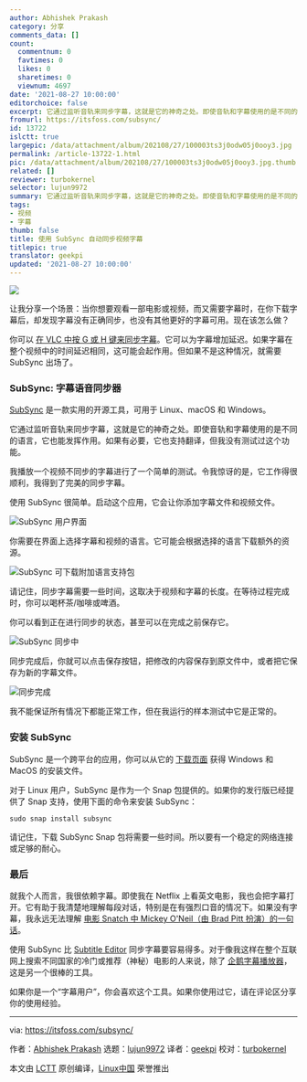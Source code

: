 ```yaml
---
author: Abhishek Prakash
category: 分享
comments_data: []
count:
  commentnum: 0
  favtimes: 0
  likes: 0
  sharetimes: 0
  viewnum: 4697
date: '2021-08-27 10:00:00'
editorchoice: false
excerpt: 它通过监听音轨来同步字幕，这就是它的神奇之处。即使音轨和字幕使用的是不同的语言，它也能发挥作用。
fromurl: https://itsfoss.com/subsync/
id: 13722
islctt: true
largepic: /data/attachment/album/202108/27/100003ts3j0odw05j0ooy3.jpg
permalink: /article-13722-1.html
pic: /data/attachment/album/202108/27/100003ts3j0odw05j0ooy3.jpg.thumb.jpg
related: []
reviewer: turbokernel
selector: lujun9972
summary: 它通过监听音轨来同步字幕，这就是它的神奇之处。即使音轨和字幕使用的是不同的语言，它也能发挥作用。
tags:
- 视频
- 字幕
thumb: false
title: 使用 SubSync 自动同步视频字幕
titlepic: true
translator: geekpi
updated: '2021-08-27 10:00:00'
---
```


![](/data/attachment/album/202108/27/100003ts3j0odw05j0ooy3.jpg)


让我分享一个场景：当你想要观看一部电影或视频，而又需要字幕时，在你下载字幕后，却发现字幕没有正确同步，也没有其他更好的字幕可用。现在该怎么做？


你可以 [在 VLC 中按 G 或 H 键来同步字幕](https://itsfoss.com/how-to-synchronize-subtitles-with-movie-quick-tip/)。它可以为字幕增加延迟。如果字幕在整个视频中的时间延迟相同，这可能会起作用。但如果不是这种情况，就需要 SubSync 出场了。


### SubSync: 字幕语音同步器


[SubSync](https://subsync.online/) 是一款实用的开源工具，可用于 Linux、macOS 和 Windows。


它通过监听音轨来同步字幕，这就是它的神奇之处。即使音轨和字幕使用的是不同的语言，它也能发挥作用。如果有必要，它也支持翻译，但我没有测试过这个功能。


我播放一个视频不同步的字幕进行了一个简单的测试。令我惊讶的是，它工作得很顺利，我得到了完美的同步字幕。


使用 SubSync 很简单。启动这个应用，它会让你添加字幕文件和视频文件。


![SubSync 用户界面](/data/attachment/album/202108/27/100010fwxflhvlhilrsvhh.png)


你需要在界面上选择字幕和视频的语言。它可能会根据选择的语言下载额外的资源。


![SubSync 可下载附加语言支持包](/data/attachment/album/202108/27/100011tzxi4k59ijk5z9in.png)


请记住，同步字幕需要一些时间，这取决于视频和字幕的长度。在等待过程完成时，你可以喝杯茶/咖啡或啤酒。


你可以看到正在进行同步的状态，甚至可以在完成之前保存它。


![SubSync 同步中](/data/attachment/album/202108/27/100012mbcyyi7cc9e9ikcz.png)


同步完成后，你就可以点击保存按钮，把修改的内容保存到原文件中，或者把它保存为新的字幕文件。


![同步完成](/data/attachment/album/202108/27/100012ofsmr22u1s5zc5p1.png)


我不能保证所有情况下都能正常工作，但在我运行的样本测试中它是正常的。


### 安装 SubSync


SubSync 是一个跨平台的应用，你可以从它的 [下载页面](https://subsync.online/en/download.html) 获得 Windows 和 MacOS 的安装文件。


对于 Linux 用户，SubSync 是作为一个 Snap 包提供的。如果你的发行版已经提供了 Snap 支持，使用下面的命令来安装 SubSync：



```
sudo snap install subsync

```

请记住，下载 SubSync Snap 包将需要一些时间。所以要有一个稳定的网络连接或足够的耐心。


### 最后


就我个人而言，我很依赖字幕。即使我在 Netflix 上看英文电影，我也会把字幕打开。它有助于我清楚地理解每段对话，特别是在有强烈口音的情况下。如果没有字幕，我永远无法理解 [电影 Snatch 中 Mickey O'Neil（由 Brad Pitt 扮演）的一句话](https://www.youtube.com/watch?v=tGDO-9hfaiI)。


使用 SubSync 比 [Subtitle Editor](https://itsfoss.com/subtitld/) 同步字幕要容易得多。对于像我这样在整个互联网上搜索不同国家的冷门或推荐（神秘）电影的人来说，除了 [企鹅字幕播放器](https://itsfoss.com/penguin-subtitle-player/)，这是另一个很棒的工具。


如果你是一个“字幕用户”，你会喜欢这个工具。如果你使用过它，请在评论区分享你的使用经验。




---


via: <https://itsfoss.com/subsync/>


作者：[Abhishek Prakash](https://itsfoss.com/author/abhishek/) 选题：[lujun9972](https://github.com/lujun9972) 译者：[geekpi](https://github.com/geekpi) 校对：[turbokernel](https://github.com/turbokernel)


本文由 [LCTT](https://github.com/LCTT/TranslateProject) 原创编译，[Linux中国](https://linux.cn/) 荣誉推出